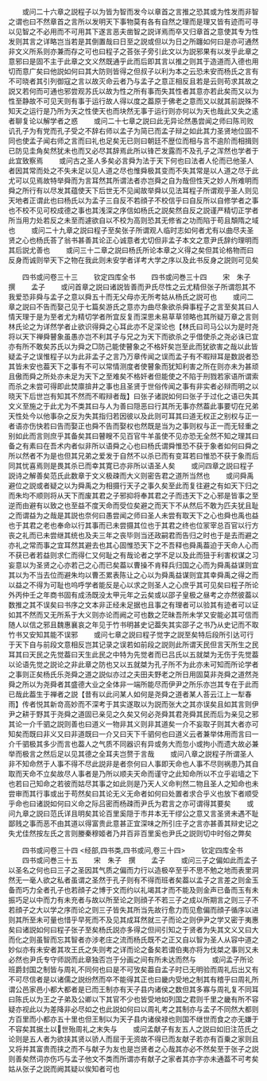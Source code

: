 <!-- { "loadSidebar": true } -->
　　或问二十六章之説程子以为皆为智而发今以章首之言推之恐其或为性发而非智之谓也曰不然章首之言所以发明天下事物莫有各有自然之理而是理又皆有迹而可寻以见智之不必用而不可用其下遂言恶夫凿智之説详焉而卒又归章首之意使其专为性发则其言之详略岂当若是其倒置哉曰日至之説或但以为日之所躔如何曰是亦可通然非文义所系则亦兼而存之可也曰程子之荅张子旁引此文以为説邪果有以发乎此章之意邪曰是固不主于此章之文义然既通乎此而后即其言以推之则其于造道而入德也用切而意广矣曰他説如何曰其大防则皆得之但叔子以利为本之云恐未安而杨氏之言有不可晓者其引列御寇之言以故灭命云者乃与孟子之意正相反且若是云则苟求其故之説又若何而可通也邪尝观苏氏以故为性之所有事而失其性者其意亦若此矣而又以为性至静故不可见天则有事于运行故人得以度之葢原于佛老之意而又以就其前説殊不知天之运行是乃所为天之性使天也而块然无事于运行则亦何以为天也哉此又失之逺者聊复论以解学者之惑
　　或问二十七章之説曰此无异论然愚尝闻之师曰陈司败讥孔子为有党而孔子受之不辞右师以孟子为简已而孟子辩之如此其力圣贤地位固不同也使孟子闻右师之言而曰礼也足矣无已则曰朝廷不歴位而相与言不逾阶而相揖则已防见圭角矣然犹未也而又必尽其辞焉此所以锋芒发露而不及孔子之浑然也学者于此宜致察焉
　　或问古之圣人多矣必言舜为法于天下何也曰法者人伦而已他圣人者因其常而处之不失未足以见人道之尽也惟舜极其变而不失其常是以人道之尽于此尤可以见焉故特举舜而为言耳然其所谓法者亦岂舜之自为哉但性天之妙人所难明而舜之所行有以尽发其蕴使天下后世无不见闻故举舜以见法耳程子所谓观乎圣人则见天地者正谓此也曰杨氏以为孟子三自反不若顔子不校信乎曰自反所以自修学者之事也不校不见可校成德之事也其浅深之序信如杨氏之説矣然自反之説谨严精切正学者所当用力处若反之未至而遽欲自以不校为高则恐其无修省之功而陷于苟且頽隋之域也
　　或问二十九章之説曰程子至矣张子所谓观人临时志如何者尤有以曲尽夫圣贤之心也杨氏荅了翁书甚善其论正心诚意者尤切但非孟子本文之意尹氏辞约理明而其后説尤善也
　　或问三十二章之説曰杨氏所论本章之义得之矣但其论格物而曰反身而诚则举天下之物在我此则未安学者详考大学之序以及此书反身之説则可见矣

　　四书或问卷三十三
　　钦定四库全书
　　四书或问巻三十四
　　宋　朱子　撰
　　孟子
　　或问首章之説曰诸説皆善而尹氏尽性之云尤精但张子所谓怨其不我爱恐非舜与孟子之意以舜五十而无父母亦无所考姑从杨氏之説可也
　　或问二章之説曰不告而娶己见于七篇矣游氏之意亦为曲尽象欲杀舜事程子之言至矣其曰人情天理于是为至者尤为精切学者所宜反复而深思未易草草领略也其所疑万章之言则林氏论之为详然学者止欲识得舜之心耳此亦不足深论也【林氏曰司马公以为是时尧将以天下禅舜瞽象虽愚亦岂不利其子与兄之为天下而欲杀之乎借使杀之尧必诛已宜亦有所不敢矣苏氏以为舜之□防己能使瞽象之不格奸矣岂至此而犹欲害之哉以此皆疑孟子之误惟程子以为此非孟子之言乃万章传闻之误而孟子有不暇辩耳是数説者恐其皆未安也葢天下之事有不可以常情测度者使瞽象而犹知利害之所在则亦未为甚顽且傲而舜之所处亦未足为天下之至难矣不格奸者但能使之不陷于刑戮若家语所谓索而杀之未尝可得即此焚廪揜井之事也且圣贤于世俗传闻之事有非实者必辩而明之以晓天下后世岂有知其不然而不暇辩者哉】曰张子诸説如何曰张子于过化之语已失其文义至施之于此尤为不类其曰与人为善曰隠恶曰行其所无事亦然葢此事要切在兄弟天性处今以他事杂之反为失其指归若因彼以及此则可耳其曰道无权正之别权与正一者语亦伤快若曰告而娶正也舜不告而娶权也然既是当为之事则权与正一而无轻重之别如此而言则庶乎其备矣其曰瞽瞍不见百官牛羊虽使不见亦恐无全然不知之理其曰备之有素曰在吾术内者似非所以语舜之心也曰杨氏谓舜惟恐不获于象者如何曰舜之所以然者不为是也但其兄弟之爱发于自然不以杀已而有变耳若曰惟恐不获于象而后同其忧喜焉则是畏其杀已而幸其寛已亦非所以语圣人矣
　　或问四章之説曰程子説诗之解善矣范氏此数章于文义极疎而大义则密告君之道所当然也
　　或问舜禹避位之説或者疑之以为舜禹之为相摄行天子之事久矣至此而复往避之有如天下归之而朱均不顺则将从天下而废其君之子邪抑将奉其君之子而违天下之心邪是皆事之至逆而由避有以致之也至益不度天命而受位矣避之而天下不从然后不敢为匹夫犹且耻之而谓益为之哉是其説也奈何曰愚尝闻之师曰圣人未尝有取天下之心也舜也禹也益也于其君之老也奉命以行其事而已未尝摄其位也于其君之终也位冡宰总百官以行方丧之礼而已未尝继其统也及夫三年之丧毕则当还政嗣君而告归之时也于是去而避之亦礼之常而事之宜耳然其避去也其心固惟恐天下之不吾释也舜禹葢迫于天命人心而不获已者若益则求仁而得仁又何耻之有哉论者之学不足以及此而狃于利害权谋之习妄意以为圣贤之心亦若己之心而已矣葢以曹操不肯释兵归国之心而为舜禹益谋则宜其以为不当去位而避朱均以曹丕累表陈让之心以为舜禹益谋则宜其幸舜禹之得之而以益之不得为可耻也呜呼学者能反是心以求之则圣人之心庶乎其可见矣曰程子所论外丙仲壬之年商书固有成汤既没太甲元年之云矣或以邵子皇极之昼考之亦然彼葢以数推之其不误矣曰书序之文本非正经未足据也且事之有理者可以验其有迹者可以证如其不然而又无所系于大义则亦论而阙之可也数之茫昧吾所未学又安能必其可信而随人以信之邪且魏惠襄哀之年见于竹书明甚史记葢失其实邵子之书乃从史记而不取竹书又安知其能不误邪
　　或问七章之説曰程子觉字之説至矣特后段所引达可行于天下自与前段文意相反岂其记录之误若如前段之説则此所谓天民但言天所生之民耳其曰天民之先觉葢曰天生此民之中特为先觉者而已吕氏以五就桀为无伤于先觉葢以论语先觉之説论之非此章之防也又以五就桀为孔子所不为此亦未可知而所论学者之事则正矣杨氏乐尧舜之道之説似亦过之夫田夫野老之所日用固莫非尧舜之道然尧舜之所以为尧舜者其盛德大业之全体非一端所能尽而伊尹之所乐亦岂其专在于此而已哉此葢生于禅者之説【昔有以此问某人如何是尧舜之道者某人荅云江上一犁春雨】传者悦其新竒高妙而不深考于其实遂取以为説而张大之其亦误矣且如其言则伊尹之耕于野其于尧舜之道固已亲见之久矣又何必尧舜其君尧舜其民而后为亲见之邪其论一介千驷之説则善也曰道义一物非其义则非其道矣一介不妄取子则其大者亦可知矣而既曰非义又曰非道既曰一介又曰天下千驷何也曰道义云者兼举体用而言曰一介千驷极其多少而言也葢人之气质不同器识有异或务大而忽小或拘小而遗大故必兼举而极言之然后足以见其德之全耳夫岂赘于言哉
　　或问八章之説程子所谓圣人非不知命然于人事不得不尽此説非是者奈何曰人事即天命也人事不尽则祸患乃其自取而天命不立矣故尽人事者是乃所以顺夫天命而谨守之此知命所以不立乎岩墙之下也若曰己知命之若彼而姑尽其事之如此则是乃天人义命判然二物且圣人之知命也未尝审而其行事或出于苟然矣曰其论无义无命者如何曰处置者求合乎义也放下者顺受乎命也曰诸説如何曰义命之际吕密而杨疎而尹氏为君言之亦可谓得其要矣
　　或问九章之説曰范氏详且明矣其论百里奚隠于市井本无干缪公之意又言圣贤未遇不耻鄙贱之事而恶不由其道以得富贵此意甚正宜深味之所引庄子之言亦甚善其辩史记之失尤佳然按左氏之言则媵秦穆姬者乃井百非百里奚也尹氏之説则切中时俗之弊矣

　　四书或问卷三十四
<经部,四书类,四书或问,卷三十四>
　　钦定四库全书
　　四书或问巻三十五
　　宋　朱子　撰
　　孟子
　　或问三子之偏如此而孟子以圣名之何也曰三子之圣因其气质之偏而力行以造极卒至乎不思不勉之地而表里洞然无一毫人欲之私者虽谓之圣然于孔子则有不得而班者矣葢以孟子之言差之则金玉备而巧力全者孔子也若顔子之博于文而约以礼竭其才而不能及则金声已备而玉有未振巧足以中而力有未充者与故以所至论之则顔子不若三子之成以所期言之则三子不若顔子之大以学之序而论之则三子皆失其所当先故行愈力而见愈偏而顔子循序以进则其所至未可量也惜乎早死而不及见其成耳然就三子而论之则伊尹之学又密于夷惠矣曰诸説如何曰程子张子至矣杨氏説亦多得之但间引知之于贤者为失其文义又曰大而化之则虽智而忘其智者亦涉老庄之流而杨氏既不之正又自以智为圣人从容中道之妙似亦有未安者其攻王氏之失则考之详而论之备矣若谓伯夷亦将为伐桀之事则又未必然也尹氏专守师説而此章独否岂于分画之间有所未达而然与
　　或问孟子所论班爵封国之制皆与周礼不同何也曰是不可攷矣葢自孟子时已无明验而周礼后出又有不可尽信者是以诸儒之説纷然而卒不能得其正也曰畿内受地之制其有稽乎曰周礼所谓公邑家邑小都大都者是已而王制亦有天子县内诸侯之数但其多寡与周礼复不同耳曰陈氏以为王之子弟及公卿以下其官不少也皆受地如列国之君则千里之畿有所不容疑亦视此以为差降非必尽如之也此説如何曰以周礼考之其制亦与孟子不同然大都则方百里而小都亦五十里也但王制以为天子县内诸侯禄也则国不继世而食之亦无嫌于不容矣其据土以世殆周礼之末失与
　　或问孟献子有友五人之説曰如旧注范氏之论则是五人者为欲挟其贤以骄人而屈于无资故不得已而友献子若亦有百乗之家则且又将并其富贵而挟之而不与献子为友也是岂贤者之心哉其亦必不然矣至于张子之説则善矣然词亦伤巧与孟子他文不类而所谓亦有献子之家者其亦字亦未通葢不可考矣姑从张子之説而阙其疑以俟知者可也
